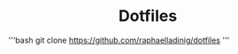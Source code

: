 <div align="center">
  <h1>Dotfiles</h1>
</div>

'''bash
git clone https://github.com/raphaelladinig/dotfiles
'''